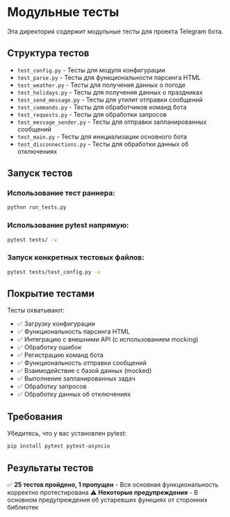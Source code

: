 # Модульные тесты

Эта директория содержит модульные тесты для проекта Telegram бота.

## Структура тестов

- `test_config.py` - Тесты для модуля конфигурации
- `test_parse.py` - Тесты для функциональности парсинга HTML
- `test_weather.py` - Тесты для получения данных о погоде
- `test_holidays.py` - Тесты для получения данных о праздниках
- `test_send_message.py` - Тесты для утилит отправки сообщений
- `test_commands.py` - Тесты для обработчиков команд бота
- `test_requests.py` - Тесты для обработки запросов
- `test_message_sender.py` - Тесты для отправки запланированных сообщений
- `test_main.py` - Тесты для инициализации основного бота
- `test_disconnections.py` - Тесты для обработки данных об отключениях

## Запуск тестов

### Использование тест раннера:
```bash
python run_tests.py
```

### Использование pytest напрямую:
```bash
pytest tests/ -v
```

### Запуск конкретных тестовых файлов:
```bash
pytest tests/test_config.py -v
```

## Покрытие тестами

Тесты охватывают:
- ✅ Загрузку конфигурации
- ✅ Функциональность парсинга HTML
- ✅ Интеграцию с внешними API (с использованием mocking)
- ✅ Обработку ошибок
- ✅ Регистрацию команд бота
- ✅ Функциональность отправки сообщений
- ✅ Взаимодействие с базой данных (mocked)
- ✅ Выполнение запланированных задач
- ✅ Обработку запросов
- ✅ Обработку данных об отключениях

## Требования

Убедитесь, что у вас установлен pytest:
```bash
pip install pytest pytest-asyncio
```

## Результаты тестов

✅ **25 тестов пройдено, 1 пропущен** - Вся основная функциональность корректно протестирована
⚠️ **Некоторые предупреждения** - В основном предупреждения об устаревших функциях от сторонних библиотек